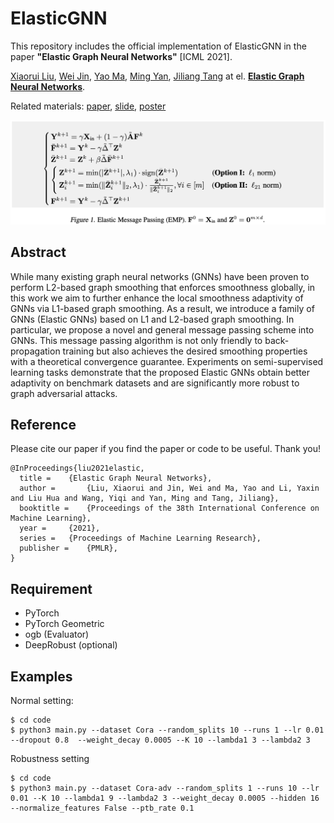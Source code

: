 
# ElasticGNN

This repository includes the official implementation of ElasticGNN in the paper **"Elastic Graph Neural Networks"** [ICML 2021].

[Xiaorui Liu](http://cse.msu.edu/~xiaorui/), [Wei Jin](http://cse.msu.edu/~jinwei2/), [Yao Ma](http://cse.msu.edu/~mayao4/), [Ming Yan](https://users.math.msu.edu/users/myan/), [Jiliang Tang](http://www.cse.msu.edu/~tangjili/) at el. [**Elastic Graph Neural Networks**](http://proceedings.mlr.press/v139/liu21k/liu21k.pdf).  

Related materials: [paper](http://proceedings.mlr.press/v139/liu21k.html), [slide](http://cse.msu.edu/~xiaorui/files/Slide_ElasticGNN.pdf), [poster](http://cse.msu.edu/~xiaorui/files/Poster_ElasticGNN.pdf)

![](https://raw.githubusercontent.com/lxiaorui/ElasticGNN/master/EMP.png)


## Abstract
While many existing graph neural networks (GNNs) have been proven to perform L2-based graph smoothing that enforces smoothness globally, in this work we aim to further enhance the local smoothness adaptivity of GNNs via L1-based graph smoothing. As a result, we introduce a family of GNNs (Elastic GNNs) based on L1 and L2-based graph smoothing. In particular, we propose a novel and general message passing scheme into GNNs. This message passing algorithm is not only friendly to back-propagation training but also achieves the desired smoothing properties with a theoretical convergence guarantee. Experiments on semi-supervised learning tasks demonstrate that the proposed Elastic GNNs obtain better adaptivity on benchmark datasets and are significantly more robust to graph adversarial attacks. 


## Reference
Please cite our paper if you find the paper or code to be useful. Thank you!

```
@InProceedings{liu2021elastic,
  title = 	 {Elastic Graph Neural Networks},
  author =       {Liu, Xiaorui and Jin, Wei and Ma, Yao and Li, Yaxin and Liu Hua and Wang, Yiqi and Yan, Ming and Tang, Jiliang},
  booktitle = 	 {Proceedings of the 38th International Conference on Machine Learning},
  year = 	 {2021},
  series = 	 {Proceedings of Machine Learning Research},
  publisher =    {PMLR},
}
```


## Requirement
* PyTorch
* PyTorch Geometric
* ogb (Evaluator)
* DeepRobust (optional)

## Examples
Normal setting:

```
$ cd code
$ python3 main.py --dataset Cora --random_splits 10 --runs 1 --lr 0.01 --dropout 0.8  --weight_decay 0.0005 --K 10 --lambda1 3 --lambda2 3
```

Robustness setting
```
$ cd code
$ python3 main.py --dataset Cora-adv --random_splits 1 --runs 10 --lr 0.01 --K 10 --lambda1 9 --lambda2 3 --weight_decay 0.0005 --hidden 16 --normalize_features False --ptb_rate 0.1
```
